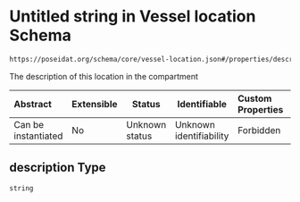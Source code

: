 # Untitled string in Vessel location Schema

```txt
https://poseidat.org/schema/core/vessel-location.json#/properties/description
```

The description of this location in the compartment


| Abstract            | Extensible | Status         | Identifiable            | Custom Properties | Additional Properties | Access Restrictions | Defined In                                                                         |
| :------------------ | ---------- | -------------- | ----------------------- | :---------------- | --------------------- | ------------------- | ---------------------------------------------------------------------------------- |
| Can be instantiated | No         | Unknown status | Unknown identifiability | Forbidden         | Allowed               | none                | [vessel-location.json\*](schemas/core/vessel-location.json "open original schema") |

## description Type

`string`
